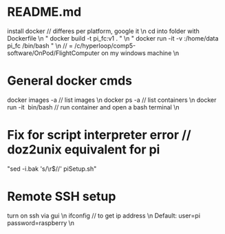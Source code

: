 # README.md
install docker // differes per platform, google it \n
cd into folder with Dockerfile \n
" docker build -t pi_fc:v1 . " \n
" docker run -it -v <path-to-FlightComputer-Dir>:/home/data pi_fc /bin/bash "  \n
// <path-to-FlightComputer-Dir> = /c/hyperloop/comp5-software/OnPod/FlightComputer on my windows machine \n

# General docker cmds
docker images -a // list images \n
docker ps -a // list containers \n
docker run -it <image> bin/bash // run container and open a bash terminal  \n

# Fix for script interpreter error // doz2unix equivalent for pi
"sed -i.bak 's/\r$//' piSetup.sh"

# Remote SSH setup
turn on ssh via gui \n
ifconfig // to get ip address \n 
Default: user=pi password=raspberry \n
